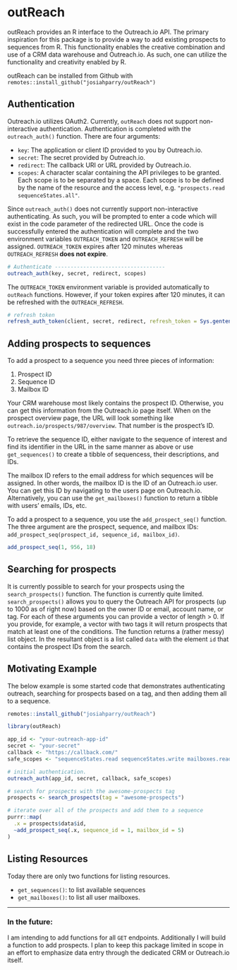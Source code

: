 
<!-- README.md is generated from README.Rmd. Please edit that file -->

# outReach

<!-- badges: start -->

<!-- badges: end -->

outReach provides an R interface to the Outreach.io API. The primary
inspiration for this package is to provide a way to add existing
prospects to sequences from R. This functionality enables the creative
combination and use of a CRM data warehouse and Outreach.io. As such,
one can utilize the functionality and creativity enabled by R.

outReach can be installed from Github with
`remotes::install_github("josiahparry/outReach")`

## Authentication

Outreach.io utilizes OAuth2. Currently, `outReach` does not support
non-interactive authentication. Authentication is completed with the
`outreach_auth()` function. There are four arguments:

  - `key`: The application or client ID provided to you by Outreach.io.
  - `secret`: The secret provided by Outreach.io.
  - `redirect`: The callback URI or URL provided by Outreach.io.
  - `scopes`: A character scalar containing the API privileges to be
    granted. Each scope is to be separated by a space. Each scope is to
    be defined by the name of the resource and the access level,
    e.g. `"prospects.read sequenceStates.all"`.

Since `outreach_auth()` does not currently support non-interactive
authenticating. As such, you will be prompted to enter a code which will
exist in the code parameter of the redirected URL. Once the code is
successfully entered the authentication will complete and the two
environment variables `OUTREACH_TOKEN` and `OUTREACH_REFRESH` will be
assigned. `OUTREACH_TOKEN` expires after 120 minutes whereas
`OUTREACH_REFRESH` **does not expire**.

``` r
# Authenticate -----------------------------------
outreach_auth(key, secret, redirect, scopes)
```

The `OUTREACH_TOKEN` environment variable is provided automatically to
`outReach` functions. However, if your token expires after 120 minutes,
it can be refreshed with the `OUTREACH_REFRESH`.

``` r
# refresh token
refresh_auth_token(client, secret, redirect, refresh_token = Sys.gentenv("OUTREACH_REFRESH"))
```

## Adding prospects to sequences

To add a prospect to a sequence you need three pieces of information:

1.  Prospect ID
2.  Sequence ID
3.  Mailbox ID

Your CRM warehouse most likely contains the prospect ID. Otherwise, you
can get this information from the Outreach.io page itself. When on the
prospect overview page, the URL will look something like
`outreach.io/prospects/987/overview`. That number is the prospect’s ID.

To retrieve the sequence ID, either navigate to the sequence of interest
and find its identifier in the URL in the same manner as above or use
`get_sequences()` to create a tibble of sequencess, their descriptions,
and IDs.

The mailbox ID refers to the email address for which sequences will be
assigned. In other words, the mailbox ID is the ID of an Outreach.io
user. You can get this ID by navigating to the users page on
Outreach.io. Alternatively, you can use the `get_mailboxes()` function
to return a tibble with users’ emails, IDs, etc.

To add a prospect to a sequence, you use the `add_prospect_seq()`
function. The three argument are the prospect, sequence, and mailbox
IDs: `add_prospect_seq(prospect_id, sequence_id, mailbox_id)`.

``` r
add_prospect_seq(1, 956, 18)
```

## Searching for prospects

It is currently possible to search for your prospects using the
`search_prospects()` function. The function is currently quite limited.
`search_prospects()` allows you to query the Outreach API for prospects
(up to 1000 as of right now) based on the owner ID or email, account
name, or tag. For each of these arguments you can provide a vector of
length \> 0. If you provide, for example, a vector with two tags it will
return prospects that match at least one of the conditions. The function
returns a (rather messy) list object. In the resultant object is a list
called `data` with the element `id` that contains the prospect IDs from
the search.

## Motivating Example

The below example is some started code that demonstrates authenticating
outreach, searching for prospects based on a tag, and then adding them
all to a sequence.

``` r
remotes::install_github("josiahparry/outReach")

library(outReach)

app_id <- "your-outreach-app-id"
secret <- "your-secret"
callback <- "https://callback.com/"
safe_scopes <- "sequenceStates.read sequenceStates.write mailboxes.read prospects.read sequences.read"

# initial authentication. 
outreach_auth(app_id, secret, callback, safe_scopes)

# search for prospects with the awesome-prospects tag
prospects <- search_prospects(tag = "awesome-prospects")

# iterate over all of the prospects and add them to a sequence
purrr::map(
  .x = prospects$data$id,
  ~add_prospect_seq(.x, sequence_id = 1, mailbox_id = 5)
)
```

## Listing Resources

Today there are only two functions for listing resources.

  - `get_sequences()`: to list available sequences
  - `get_mailboxes()`: to list all user mailboxes.

-----

### In the future:

I am intending to add functions for all `GET` endpoints. Additionally I
will build a function to add prospects. I plan to keep this package
limited in scope in an effort to emphasize data entry through the
dedicated CRM or Outreach.io itself.
